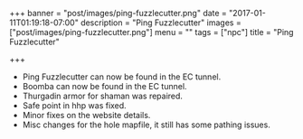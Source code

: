 +++
banner = "post/images/ping-fuzzlecutter.png"
date = "2017-01-11T01:19:18-07:00"
description = "Ping Fuzzlecutter"
images = ["post/images/ping-fuzzlecutter.png"]
menu = ""
tags = ["npc"]
title = "Ping Fuzzlecutter"

+++
* Ping Fuzzlecutter can now be found in the EC tunnel.
* Boomba can now be found in the EC tunnel.
* Thurgadin armor for shaman was repaired.
* Safe point in hhp was fixed.
* Minor fixes on the website details.
* Misc changes for the hole mapfile, it still has some pathing issues.
<!--more-->